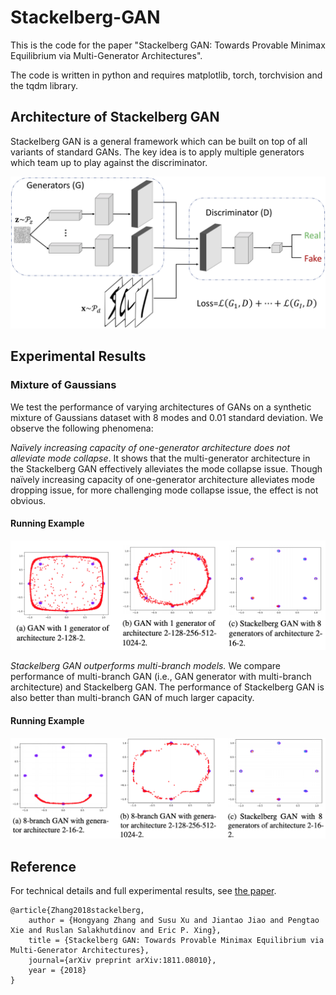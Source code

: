 # Stackelberg-GAN
This is the code for the paper "Stackelberg GAN: Towards Provable Minimax Equilibrium via Multi-Generator Architectures".

The code is written in python and requires matplotlib, torch, torchvision and the tqdm library.

## Architecture of Stackelberg GAN

Stackelberg GAN is a general framework which can be built on top of all variants of standard GANs. The key idea is to apply multiple generators which team up to play against the discriminator.

<p align="center">
    <img src="Stackelberg GAN/images/architecture.png" width="600"\>
</p>

## Experimental Results

### Mixture of Gaussians

We test the performance of varying architectures of GANs on a synthetic mixture of Gaussians dataset with 8 modes and 0.01 standard deviation. We observe the following phenomena:

*Naïvely increasing capacity of one-generator architecture does not alleviate mode collapse*. It shows
that the multi-generator architecture in the Stackelberg GAN effectively alleviates the mode collapse issue.
Though naïvely increasing capacity of one-generator architecture alleviates mode dropping issue, for more
challenging mode collapse issue, the effect is not obvious.

#### Running Example
<p align="center">
    <img src="Stackelberg GAN/images/exp1.png" width="600"\>
</p>

*Stackelberg GAN outperforms multi-branch models.* We compare performance of multi-branch GAN (i.e., GAN generator with multi-branch architecture) and Stackelberg GAN. The performance of Stackelberg GAN is also better than multi-branch GAN of much larger capacity.

#### Running Example
<p align="center">
    <img src="Stackelberg GAN/images/exp2.png" width="600"\>
</p>

## Reference
For technical details and full experimental results, see [the paper](https://arxiv.org/abs/1811.08010).
```
@article{Zhang2018stackelberg, 
	author = {Hongyang Zhang and Susu Xu and Jiantao Jiao and Pengtao Xie and Ruslan Salakhutdinov and Eric P. Xing}, 
	title = {Stackelberg GAN: Towards Provable Minimax Equilibrium via Multi-Generator Architectures}, 
	journal={arXiv preprint arXiv:1811.08010},
	year = {2018}
}
